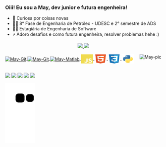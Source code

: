 ### Oiii! Eu sou a May, dev junior e futura engenheira!


- 🔭 Curiosa por coisas novas
- 👩‍🎓 8° Fase de Engenharia de Petróleo - UDESC e 2° semestre de ADS
- 👩‍💻 Estagiária de Engenharia de Software
- ⚡ Adoro desafios e como futura engenheira, resolver problemas hehe :) 

<div align="center">
  <a href="https://github.com/mayoliveii">
  <img height="180em" src="https://github-readme-stats.vercel.app/api?username=mayoliveii&show_icons=true&theme=dark&include_all_commits=true&count_private=true"/>
  <img height="180em" src="https://github-readme-stats.vercel.app/api/top-langs/?username=mayoliveii&layout=compact&langs_count=7&theme=dark"/>
</div>
<div style="display: inline_block"><br>
  <img align="center" alt="May-Git" height="30" width="40" src="https://cdn.jsdelivr.net/gh/devicons/devicon/icons/git/git-original.svg" />
  <img align="center" alt="May-Git" height="30" width="40" src="https://cdn.jsdelivr.net/gh/devicons/devicon/icons/react/react-original.svg" />
  <img align="center" alt="May-Matlab" height="30" width="40" src="https://cdn.jsdelivr.net/gh/devicons/devicon/icons/matlab/matlab-original.svg" />
  <img align="center" alt="May-Js" height="30" width="40" src="https://raw.githubusercontent.com/devicons/devicon/master/icons/javascript/javascript-plain.svg">
  <img align="center" alt="May-HTML" height="30" width="40" src="https://raw.githubusercontent.com/devicons/devicon/master/icons/html5/html5-original.svg">
  <img align="center" alt="May-CSS" height="30" width="40" src="https://raw.githubusercontent.com/devicons/devicon/master/icons/css3/css3-original.svg">
  <img align="center" alt="May-Python" height="30" width="40" src="https://raw.githubusercontent.com/devicons/devicon/master/icons/python/python-original.svg">
  <img align="right" alt="May-pic" height="150";" src="https://ateoultimobarril.com.br/storage/time/Mayara%201_1648403182.jpeg">
</div>
  
  ##
<div> 
  <a href="https://www.youtube.com/channel/UCVpj1NdQqnviq_sSqb6SkTw" target="_blank"><img src="https://img.shields.io/badge/YouTube-FF0000?style=for-the-badge&logo=youtube&logoColor=white" target="_blank"></a>
  <a href="https://www.instagram.com/mayoliveii/" target="_blank"><img src="https://img.shields.io/badge/-Instagram-%23E4405F?style=for-the-badge&logo=instagram&logoColor=white" target="_blank"></a>
 <a href="https://discord.gg/nGxrnCjm" target="_blank"><img src="https://img.shields.io/badge/Discord-7289DA?style=for-the-badge&logo=discord&logoColor=white" target="_blank"></a> 
  <a href = "mailto:mayoliveirablv@gmail.com"><img src="https://img.shields.io/badge/-Gmail-%23333?style=for-the-badge&logo=gmail&logoColor=white" target="_blank"></a>
  <a href="https://www.linkedin.com/in/mayaraoliveiraepet/" target="_blank"><img src="https://img.shields.io/badge/-LinkedIn-%230077B5?style=for-the-badge&logo=linkedin&logoColor=white" target="_blank"></a>  
</div>

  ![Snake animation](https://github.com/mayoliveii/mayoliveii/blob/output/github-contribution-grid-snake.svg)

                                                                                                                               
